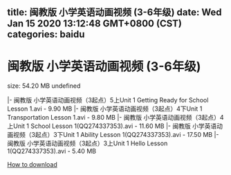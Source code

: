 
title: 闽教版 小学英语动画视频 (3-6年级)
date: Wed Jan 15 2020 13:12:48 GMT+0800 (CST)    
categories: baidu
---

# 闽教版 小学英语动画视频 (3-6年级)
size: 54.20 MB
 undefined
 
|- 闽教版 小学英语动画视频（3起点）5上Unit 1 Getting Ready for School Lesson 1.avi - 9.90 MB
|- 闽教版 小学英语动画视频（3起点）4下Unit 1 Transportation Lesson 1.avi - 9.80 MB
|- 闽教版 小学英语动画视频（3起点）4上Unit 1 School Lesson 1(QQ274337353).avi - 11.60 MB
|- 闽教版 小学英语动画视频（3起点）3下Unit 1 Ability Lesson 1(QQ274337353).avi - 17.50 MB
|- 闽教版 小学英语动画视频（3起点）3上Unit 1 Hello Lesson 1(QQ274337353).avi - 5.40 MB

[How to download](https://bpcam.bemobtrk.com/go/2ceec3aa-1ca2-46d6-b9ff-aaa5c184517c?jno=312)